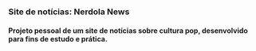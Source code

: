 <h3> Site de notícias: Nerdola News</h3>

<h4>Projeto pessoal de um site de notícias sobre cultura pop, desenvolvido para fins de estudo e prática.</h4>
